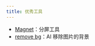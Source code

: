 ```yaml
---
title: 优秀工具
---
```

- [Magnet](https://apps.apple.com/gb/app/magnet/id441258766)：分屏工具
- [remove bg](https://remove.bg/)：AI 移除图片的背景

